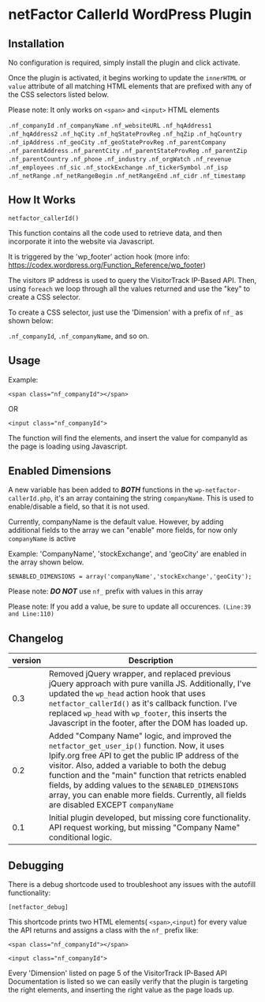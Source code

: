   # netFactor CallerId WordPress Plugin
  
  ## Installation
  
  No configuration is required, simply install the plugin and click activate.
  
  Once the plugin is activated, it begins working to update the `innerHTML` or `value` attribute of all matching HTML elements that are prefixed with any of the CSS selectors listed below.
  
  Please note: It only works on `<span>` and `<input>` HTML elements
  
  
   `.nf_companyId`
   `.nf_companyName`
   `.nf_websiteURL`
   `.nf_hqAddress1`
   `.nf_hqAddress2`
   `.nf_hqCity`
   `.nf_hqStateProvReg`
   `.nf_hqZip`
   `.nf_hqCountry`
   `.nf_ipAddress`
   `.nf_geoCity`
   `.nf_geoStateProvReg`
   `.nf_parentCompany`
   `.nf_parentAddress`
   `.nf_parentCity`
   `.nf_parentStateProvReg`
   `.nf_parentZip`
   `.nf_parentCountry`
   `.nf_phone`
   `.nf_industry`
   `.nf_orgWatch`
   `.nf_revenue`
   `.nf_employees`
   `.nf_sic`
   `.nf_stockExchange`
   `.nf_tickerSymbol`
   `.nf_isp`
   `.nf_netRange`
   `.nf_netRangeBegin`
   `.nf_netRangeEnd`
   `.nf_cidr`
   `.nf_timestamp`
  
  ## How It Works
  
  `netfactor_callerId()`
  
  This function contains all the code used to retrieve data, and then incorporate it into the website via Javascript.
 
  It is triggered by the 'wp_footer' action hook (more info: https://codex.wordpress.org/Function_Reference/wp_footer)
 
  The visitors IP address is used to query the VisitorTrack IP-Based API. Then, using `foreach` we loop through all the values 
  returned and use the "key" to create a CSS selector. 
  
  To create a CSS selector, just use the 'Dimension' with a prefix of `nf_` as shown below:
  
  `.nf_companyId`, `.nf_companyName`, and so on.
   
   ## Usage
 
   Example:
   
    <span class="nf_companyId"></span>
   
   OR
   
    <input class="nf_companyId">
 
   The function will find the elements, and insert the value for companyId as the page is loading using Javascript.
   
   ## Enabled Dimensions
   
   A new variable has been added to ***BOTH*** functions in the `wp-netfactor-callerId.php`, it's an array containing the string `companyName`. This is used to enable/disable a field, so that it is not used. 
   
   Currently, companyName is the default value. However, by adding additional fields to the array we can "enable" more fields, for now only `companyName` is active
   
   Example: 'CompanyName', 'stockExchange', and 'geoCity' are enabled in the array shown below.
   
   
    $ENABLED_DIMENSIONS = array('companyName','stockExchange','geoCity');
   
   
   Please note: ***DO NOT*** use `nf_` prefix with values in this array
   
   Please note: If you add a value, be sure to update all occurences. `(Line:39 and Line:110)`
   
   ## Changelog
   
   | version  | Description |
   | ------------- | ------------- |
   | 0.3  | Removed jQuery wrapper, and replaced previous jQuery approach with pure vanilla JS. Additionally, I've updated the `wp_head` action hook that uses `netfactor_callerId()` as it's callback function. I've replaced `wp_head` with `wp_footer`, this inserts the Javascript in the footer, after the DOM has loaded up. |
   | 0.2  | Added "Company Name" logic, and improved the `netfactor_get_user_ip()` function. Now, it uses Ipify.org free API to get the public IP address of the visitor. Also, added a variable to both the debug function and the "main" function that retricts enabled fields, by adding values to the `$ENABLED_DIMENSIONS` array, you can enable more fields. Currently, all fields are disabled EXCEPT `companyName`
   | 0.1  | Initial plugin developed, but missing core functionality. API request working, but missing "Company Name" conditional logic.  |
   
   
 
   
  ## Debugging
  
  There is a debug shortcode used to troubleshoot any issues with the autofill functionality:
  
  `[netfactor_debug]`
  
  This shortcode prints two HTML elements( `<span>`,`<input`) for every value the API returns and assigns a class with the `nf_` prefix like:
  
  `<span class="nf_companyId"></span>`
  
  `<input class="nf_companyId">`
  
  Every 'Dimension' listed on page 5 of the VisitorTrack IP-Based API Documentation is listed so we can easily verify that the plugin is 
  targeting the right elements, and inserting the right value as the page loads up.